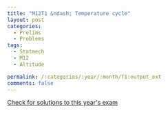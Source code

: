 ```yaml
---
title: "M12T1 &ndash; Temperature cycle"
layout: post
categories:
  - Prelims
  - Problems
tags:
  - Statmech
  - M12
  - Altitude

permalink: /:categories/:year/:month/T1:output_ext
comments: false
---
```

<object data="2012M1T.pdf" type="application/pdf" width="100%" height="500"></object>
<div class="message"><a href='https://princetonprelim.com/prelim/29/'>Check for solutions to this year's exam</a></div>